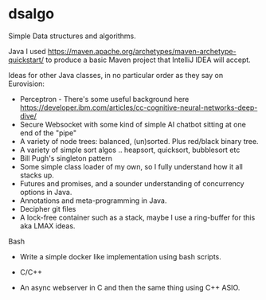 # dsalgo
Simple Data structures and algorithms.

Java
I used https://maven.apache.org/archetypes/maven-archetype-quickstart/ to produce a basic Maven project that IntelliJ IDEA will accept.

Ideas for other Java classes, in no particular order as they say on Eurovision:
* Perceptron - There's some useful background here https://developer.ibm.com/articles/cc-cognitive-neural-networks-deep-dive/
* Secure Websocket with some kind of simple AI chatbot sitting at one end of the "pipe"
* A variety of node trees: balanced, (un)sorted. Plus red/black binary tree.
* A variety of simple sort algos .. heapsort, quicksort, bubblesort etc
* Bill Pugh's singleton pattern
* Some simple class loader of my own, so I fully understand how it all stacks up.
* Futures and promises, and a sounder understanding of concurrency options in Java.
* Annotations and meta-programming in Java.
* Decipher git files
* A lock-free container such as a stack, maybe I use a ring-buffer for this aka LMAX ideas.

Bash
* Write a simple docker like implementation using bash scripts.

* C/C++
* An async webserver in C and then the same thing using C++ ASIO.

